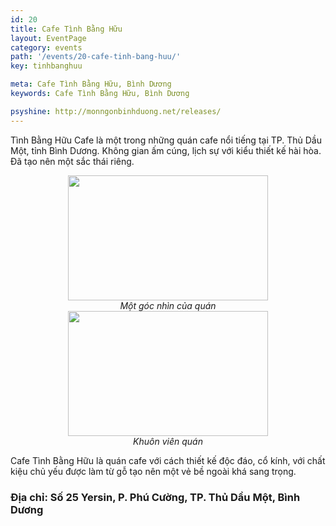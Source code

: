 ```yaml
---
id: 20
title: Cafe Tình Bằng Hữu
layout: EventPage
category: events
path: '/events/20-cafe-tinh-bang-huu/'
key: tinhbanghuu

meta: Cafe Tình Bằng Hữu, Bình Dương
keywords: Cafe Tình Bằng Hữu, Bình Dương

psyshine: http://monngonbinhduong.net/releases/
---
```


Tình Bằng Hữu Cafe là một trong những quán cafe nổi tiếng tại TP. Thủ Dầu Một, tỉnh Bình Dương. Không gian ấm cúng, lịch sự với kiểu thiết kế hài hòa. Đã tạo nên một sắc thái riêng.

<div align="center"><img src="http://dulichbinhduong.org.vn/uploads/images/Tinh%20Bang%20Huu1.jpg" width="320px" height="200px"></div>

<center><em>Một góc nhìn của quán</em></center>

<div align="center"><img src="http://dulichbinhduong.org.vn/uploads/images/Tinh%20bang%20huu%202.jpg" width="320px" height="200px"></div>

<center><em>Khuôn viên quán</em></center>

Cafe Tình Bằng Hữu là quán cafe với cách thiết kế độc đáo, cổ kính, với chất kiệu chủ yếu được làm từ gỗ tạo nên một vẻ bề ngoài khá sang trọng.

<h3>Địa chỉ: Số 25 Yersin, P. Phú Cường, TP. Thủ Dầu Một, Bình Dương </h3>
